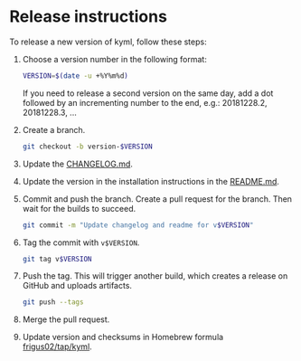 # Release instructions

To release a new version of kyml, follow these steps:

1. Choose a version number in the following format:

   ```sh
   VERSION=$(date -u +%Y%m%d)
   ```

   If you need to release a second version on the same day, add a dot followed by an incrementing number to the end, e.g.: 20181228.2, 20181228.3, ...

1. Create a branch.

   ```sh
   git checkout -b version-$VERSION
   ```

1. Update the [CHANGELOG.md](../CHANGELOG.md).

1. Update the version in the installation instructions in the [README.md](../README.md).

1. Commit and push the branch. Create a pull request for the branch. Then wait for the builds to succeed.

   ```sh
   git commit -m "Update changelog and readme for v$VERSION"
   ```

1. Tag the commit with `v$VERSION`.

   ```sh
   git tag v$VERSION
   ```

1. Push the tag. This will trigger another build, which creates a release on GitHub and uploads artifacts.

   ```sh
   git push --tags
   ```

1. Merge the pull request.

1. Update version and checksums in Homebrew formula [frigus02/tap/kyml](https://github.com/frigus02/homebrew-tap/blob/main/kyml.rb).
